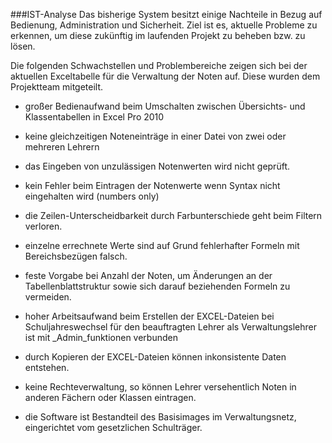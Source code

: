 ###IST-Analyse
Das bisherige System besitzt einige Nachteile in Bezug auf Bedienung, Administration und Sicherheit. Ziel ist es, aktuelle Probleme zu erkennen, um diese zukünftig im laufenden Projekt zu beheben bzw. zu lösen. 

Die folgenden Schwachstellen und Problembereiche zeigen sich bei der aktuellen Exceltabelle für die Verwaltung der Noten auf. Diese wurden dem Projektteam mitgeteilt. 

- großer Bedienaufwand beim Umschalten zwischen Übersichts- und Klassentabellen in Excel Pro 2010

- keine gleichzeitigen Noteneinträge in einer Datei von zwei oder mehreren Lehrern

- das Eingeben von unzulässigen Notenwerten wird nicht geprüft. 

- kein Fehler beim Eintragen der Notenwerte wenn Syntax nicht eingehalten wird (numbers only)

- die Zeilen-Unterscheidbarkeit durch Farbunterschiede geht beim Filtern verloren.

- einzelne errechnete Werte sind auf Grund fehlerhafter Formeln mit Bereichsbezügen falsch.

- feste Vorgabe bei Anzahl der Noten, um Änderungen an der Tabellenblattstruktur sowie sich darauf beziehenden Formeln zu vermeiden.

- hoher Arbeitsaufwand beim Erstellen der EXCEL-Dateien bei Schuljahreswechsel für den beauftragten Lehrer als Verwaltungslehrer  ist mit _Admin_funktionen verbunden

- durch Kopieren der EXCEL-Dateien können inkonsistente Daten entstehen.

- keine Rechteverwaltung, so können Lehrer versehentlich Noten in anderen Fächern oder Klassen eintragen.

- die Software ist Bestandteil des Basisimages im Verwaltungsnetz, eingerichtet vom gesetzlichen Schulträger.

